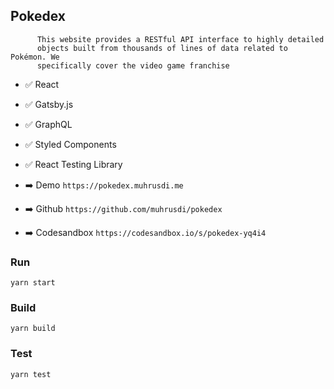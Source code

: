 ## Pokedex

          This website provides a RESTful API interface to highly detailed
          objects built from thousands of lines of data related to Pokémon. We
          specifically cover the video game franchise

- ✅ React
- ✅ Gatsby.js
- ✅ GraphQL
- ✅ Styled Components
- ✅ React Testing Library

- ➡️ Demo `https://pokedex.muhrusdi.me`
- ➡️ Github `https://github.com/muhrusdi/pokedex`
- ➡️ Codesandbox `https://codesandbox.io/s/pokedex-yq4i4`

### Run

`yarn start`

### Build

`yarn build`

### Test

`yarn test`
